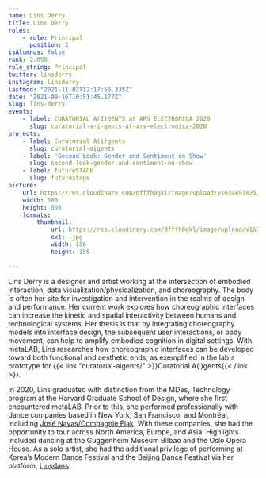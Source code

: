 ```yaml
---
name: Lins Derry
title: Lins Derry
roles:
    - role: Principal
      position: 2
isAlumnus: false
rank: 2.999
role_string: Principal
twitter: linsderry
instagram: linsderry
lastmod: "2021-11-02T12:17:56.335Z"
date: "2021-09-16T10:51:45.177Z"
slug: lins-derry
events:
    - label: CURATORIAL A(I)GENTS at ARS ELECTRONICA 2020
      slug: curatorial-a-i-gents-at-ars-electronica-2020
projects:
    - label: Curatorial A(i)gents
      slug: curatorial-aigents
    - label: 'Second Look: Gender and Sentiment on Show'
      slug: second-look-gender-and-sentiment-on-show
    - label: futureSTAGE
      slug: futurestage
picture:
    url: https://res.cloudinary.com/dfffh0gkl/image/upload/v1634897825/lins_ac5067553c.jpg
    width: 500
    height: 500
    formats:
        thumbnail:
            url: https://res.cloudinary.com/dfffh0gkl/image/upload/v1634897826/thumbnail_lins_ac5067553c.jpg
            ext: .jpg
            width: 156
            height: 156

---
```

Lins Derry is a designer and artist working at the intersection of embodied interaction, data visualization/physicalization, and choreography. The body is often her site for investigation and intervention in the realms of design and performance. Her current work explores how choreographic interfaces can increase the kinetic and spatial interactivity between humans and technological systems. Her thesis is that by integrating choreography models into interface design, the subsequent user interactions, or body movement, can help to amplify embodied cognition in digital settings. With metaLAB, Lins researches how choreographic interfaces can be developed toward both functional and aesthetic ends, as exemplified in the lab's prototype for {{< link "curatorial-aigents/" >}}Curatorial A(i)gents{{< /link >}}. 

In 2020, Lins graduated with distinction from the MDes, Technology program at the Harvard Graduate School of Design, where she first encountered metaLAB. Prior to this, she performed professionally with dance companies based in New York, San Francisco, and Montréal, including [José Navas/Compagnie Flak](https://flak.org/jose-navas/en/). With these companies, she had the opportunity to tour across North America, Europe, and Asia. Highlights included dancing at the Guggenheim Museum Bilbao and the Oslo Opera House. As a solo artist, she had the additional privilege of performing at Korea’s Modern Dance Festival and the Beijing Dance Festival via her platform, [Linsdans](https://www.linsderry.com/dance).